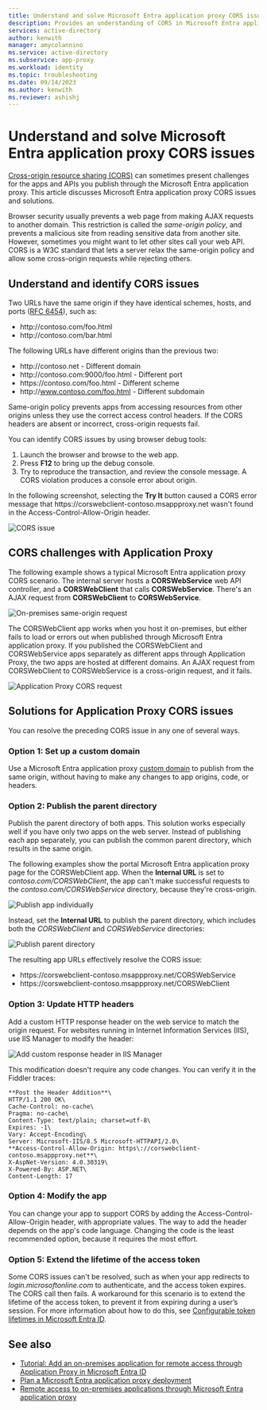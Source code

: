 ```yaml
---
title: Understand and solve Microsoft Entra application proxy CORS issues
description: Provides an understanding of CORS in Microsoft Entra application proxy, and how to identify and solve CORS issues. 
services: active-directory
author: kenwith
manager: amycolannino
ms.service: active-directory
ms.subservice: app-proxy
ms.workload: identity
ms.topic: troubleshooting
ms.date: 09/14/2023
ms.author: kenwith
ms.reviewer: ashishj
---
```


# Understand and solve Microsoft Entra application proxy CORS issues

[Cross-origin resource sharing (CORS)](https://www.w3.org/TR/cors/) can sometimes present challenges for the apps and APIs you publish through the Microsoft Entra application proxy. This article discusses Microsoft Entra application proxy CORS issues and solutions.

Browser security usually prevents a web page from making AJAX requests to another domain. This restriction is called the *same-origin policy*, and prevents a malicious site from reading sensitive data from another site. However, sometimes you might want to let other sites call your web API. CORS is a W3C standard that lets a server relax the same-origin policy and allow some cross-origin requests while rejecting others.

## Understand and identify CORS issues

Two URLs have the same origin if they have identical schemes, hosts, and ports ([RFC 6454](https://tools.ietf.org/html/rfc6454)), such as:

-   http:\//contoso.com/foo.html
-   http:\//contoso.com/bar.html

The following URLs have different origins than the previous two:

-   http:\//contoso.net - Different domain
-   http:\//contoso.com:9000/foo.html - Different port
-   https:\//contoso.com/foo.html - Different scheme
-   http:\//www.contoso.com/foo.html - Different subdomain

Same-origin policy prevents apps from accessing resources from other origins unless they use the correct access control headers. If the CORS headers are absent or incorrect, cross-origin requests fail. 

You can identify CORS issues by using browser debug tools:

1. Launch the browser and browse to the web app.
1. Press **F12** to bring up the debug console.
1. Try to reproduce the transaction, and review the console message. A CORS violation produces a console error about origin.

In the following screenshot, selecting the **Try It** button caused a CORS error message that https:\//corswebclient-contoso.msappproxy.net wasn't found in the Access-Control-Allow-Origin header.

![CORS issue](./media/application-proxy-understand-cors-issues/image3.png)

## CORS challenges with Application Proxy

The following example shows a typical Microsoft Entra application proxy CORS scenario. The internal server hosts a **CORSWebService** web API controller, and a **CORSWebClient** that calls **CORSWebService**. There's an AJAX request from **CORSWebClient** to **CORSWebService**.

![On-premises same-origin request](./media/application-proxy-understand-cors-issues/image1.png)

The CORSWebClient app works when you host it on-premises, but either fails to load or errors out when published through Microsoft Entra application proxy. If you published the CORSWebClient and CORSWebService apps separately as different apps through Application Proxy, the two apps are hosted at different domains. An AJAX request from CORSWebClient to CORSWebService is a cross-origin request, and it fails.

![Application Proxy CORS request](./media/application-proxy-understand-cors-issues/image2.png)

## Solutions for Application Proxy CORS issues

You can resolve the preceding CORS issue in any one of several ways.

### Option 1: Set up a custom domain

Use a Microsoft Entra application proxy [custom domain](./how-to-configure-custom-domain.md) to publish from the same origin, without having to make any changes to app origins, code, or headers. 

### Option 2: Publish the parent directory

Publish the parent directory of both apps. This solution works especially well if you have only two apps on the web server. Instead of publishing each app separately, you can publish the common parent directory, which results in the same origin.

The following examples show the portal Microsoft Entra application proxy page for the CORSWebClient app.  When the **Internal URL** is set to *contoso.com/CORSWebClient*, the app can't make successful requests to the *contoso.com/CORSWebService* directory, because they're cross-origin. 

![Publish app individually](./media/application-proxy-understand-cors-issues/image4.png)

Instead, set the **Internal URL** to publish the parent directory, which includes both the *CORSWebClient* and *CORSWebService* directories:

![Publish parent directory](./media/application-proxy-understand-cors-issues/image5.png)

The resulting app URLs effectively resolve the CORS issue:

- https:\//corswebclient-contoso.msappproxy.net/CORSWebService
- https:\//corswebclient-contoso.msappproxy.net/CORSWebClient

### Option 3: Update HTTP headers

Add a custom HTTP response header on the web service to match the origin request. For websites running in Internet Information Services (IIS), use IIS Manager to modify the header:

![Add custom response header in IIS Manager](./media/application-proxy-understand-cors-issues/image6.png)

This modification doesn't require any code changes. You can verify it in the Fiddler traces:

```output
**Post the Header Addition**\
HTTP/1.1 200 OK\
Cache-Control: no-cache\
Pragma: no-cache\
Content-Type: text/plain; charset=utf-8\
Expires: -1\
Vary: Accept-Encoding\
Server: Microsoft-IIS/8.5 Microsoft-HTTPAPI/2.0\
**Access-Control-Allow-Origin: https\://corswebclient-contoso.msappproxy.net**\
X-AspNet-Version: 4.0.30319\
X-Powered-By: ASP.NET\
Content-Length: 17
```

### Option 4: Modify the app

You can change your app to support CORS by adding the Access-Control-Allow-Origin header, with appropriate values. The way to add the header depends on the app's code language. Changing the code is the least recommended option, because it requires the most effort.

### Option 5: Extend the lifetime of the access token

Some CORS issues can't be resolved, such as when your app redirects to *login.microsoftonline.com* to authenticate, and the access token expires. The CORS call then fails. A workaround for this scenario is to extend the lifetime of the access token, to prevent it from expiring during a user’s session. For more information about how to do this, see [Configurable token lifetimes in Microsoft Entra ID](~/identity-platform/configurable-token-lifetimes.md).

## See also
- [Tutorial: Add an on-premises application for remote access through Application Proxy in Microsoft Entra ID](~/identity/app-proxy/application-proxy-add-on-premises-application.md) 
- [Plan a Microsoft Entra application proxy deployment](conceptual-deployment-plan.md) 
- [Remote access to on-premises applications through Microsoft Entra application proxy](application-proxy.md)
